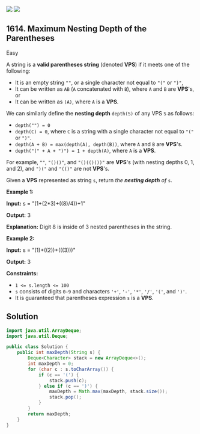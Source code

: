 [![](https://img.shields.io/github/stars/javadev/LeetCode-in-Java?label=Stars&style=flat-square)](https://github.com/javadev/LeetCode-in-Java)
[![](https://img.shields.io/github/forks/javadev/LeetCode-in-Java?label=Fork%20me%20on%20GitHub%20&style=flat-square)](https://github.com/javadev/LeetCode-in-Java/fork)

## 1614\. Maximum Nesting Depth of the Parentheses

Easy

A string is a **valid parentheses string** (denoted **VPS**) if it meets one of the following:

*   It is an empty string `""`, or a single character not equal to `"("` or `")"`,
*   It can be written as `AB` (`A` concatenated with `B`), where `A` and `B` are **VPS**'s, or
*   It can be written as `(A)`, where `A` is a **VPS**.

We can similarly define the **nesting depth** `depth(S)` of any VPS `S` as follows:

*   `depth("") = 0`
*   `depth(C) = 0`, where `C` is a string with a single character not equal to `"("` or `")"`.
*   `depth(A + B) = max(depth(A), depth(B))`, where `A` and `B` are **VPS**'s.
*   `depth("(" + A + ")") = 1 + depth(A)`, where `A` is a **VPS**.

For example, `""`, `"()()"`, and `"()(()())"` are **VPS**'s (with nesting depths 0, 1, and 2), and `")("` and `"(()"` are not **VPS**'s.

Given a **VPS** represented as string `s`, return _the **nesting depth** of_ `s`.

**Example 1:**

**Input:** s = "(1+(2\*3)+((8)/4))+1"

**Output:** 3

**Explanation:** Digit 8 is inside of 3 nested parentheses in the string.

**Example 2:**

**Input:** s = "(1)+((2))+(((3)))"

**Output:** 3

**Constraints:**

*   `1 <= s.length <= 100`
*   `s` consists of digits `0-9` and characters `'+'`, `'-'`, `'*'`, `'/'`, `'('`, and `')'`.
*   It is guaranteed that parentheses expression `s` is a **VPS**.

## Solution

```java
import java.util.ArrayDeque;
import java.util.Deque;

public class Solution {
    public int maxDepth(String s) {
        Deque<Character> stack = new ArrayDeque<>();
        int maxDepth = 0;
        for (char c : s.toCharArray()) {
            if (c == '(') {
                stack.push(c);
            } else if (c == ')') {
                maxDepth = Math.max(maxDepth, stack.size());
                stack.pop();
            }
        }
        return maxDepth;
    }
}
```